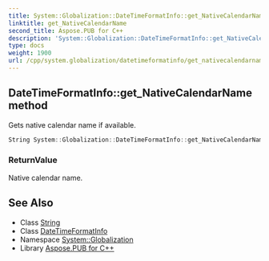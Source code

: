 ```yaml
---
title: System::Globalization::DateTimeFormatInfo::get_NativeCalendarName method
linktitle: get_NativeCalendarName
second_title: Aspose.PUB for C++
description: 'System::Globalization::DateTimeFormatInfo::get_NativeCalendarName method. Gets native calendar name if available in C++.'
type: docs
weight: 1900
url: /cpp/system.globalization/datetimeformatinfo/get_nativecalendarname/
---
```

## DateTimeFormatInfo::get_NativeCalendarName method


Gets native calendar name if available.

```cpp
String System::Globalization::DateTimeFormatInfo::get_NativeCalendarName() const
```


### ReturnValue

Native calendar name.

## See Also

* Class [String](../../../system/string/)
* Class [DateTimeFormatInfo](../)
* Namespace [System::Globalization](../../)
* Library [Aspose.PUB for C++](../../../)

